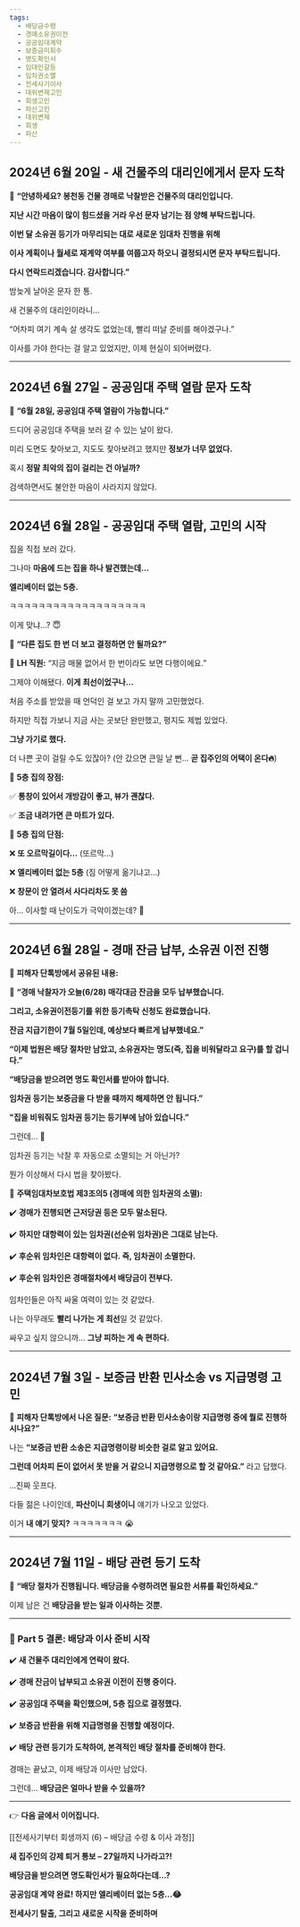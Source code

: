```yaml
---
tags:
  - 배당금수령
  - 경매소유권이전
  - 공공임대계약
  - 보증금미회수
  - 명도확인서
  - 임대인갈등
  - 임차권소멸
  - 전세사기이사
  - 대위변제고민
  - 회생고민
  - 파산고민
  - 대위변제
  - 회생
  - 파산
---
```

## **2024년 6월 20일 - 새 건물주의 대리인에게서 문자 도착**



📩 **“안녕하세요? 봉천동 건물 경매로 낙찰받은 건물주의 대리인입니다.**

**지난 시간 마음이 많이 힘드셨을 거라 우선 문자 남기는 점 양해 부탁드립니다.**

**이번 달 소유권 등기가 마무리되는 대로 새로운 임대차 진행을 위해**

**이사 계획이나 월세로 재계약 여부를 여쭙고자 하오니 결정되시면 문자 부탁드립니다.**

**다시 연락드리겠습니다. 감사합니다.”**
  

밤늦게 날아온 문자 한 통.

새 건물주의 대리인이라니…


“어차피 여기 계속 살 생각도 없었는데, 빨리 떠날 준비를 해야겠구나.”

이사를 가야 한다는 걸 알고 있었지만, 이제 현실이 되어버렸다.


---

## **2024년 6월 27일 - 공공임대 주택 열람 문자 도착**

  

📩 **“6월 28일, 공공임대 주택 열람이 가능합니다.”**
 

드디어 공공임대 주택을 보러 갈 수 있는 날이 왔다.

미리 도면도 찾아보고, 지도도 찾아보려고 했지만 **정보가 너무 없었다.**
  

혹시 **정말 최악의 집이 걸리는 건 아닐까?**

검색하면서도 불안한 마음이 사라지지 않았다.

---

## **2024년 6월 28일 - 공공임대 주택 열람, 고민의 시작**

  

집을 직접 보러 갔다.
  

그나마 **마음에 드는 집을 하나 발견했는데…**

**엘리베이터 없는 5층.**
  

ㅋㅋㅋㅋㅋㅋㅋㅋㅋㅋㅋㅋㅋㅋㅋㅋㅋㅋㅋ

이게 맞냐…? 😇
  

💬 **“다른 집도 한 번 더 보고 결정하면 안 될까요?”**

👤 **LH 직원:** “지금 매물 없어서 한 번이라도 보면 다행이에요.”
 

그제야 이해됐다. **이게 최선이었구나…**
  

처음 주소를 받았을 때 언덕인 걸 보고 가지 말까 고민했었다.

하지만 직접 가보니 지금 사는 곳보단 완만했고, 평지도 제법 있었다.
  

**그냥 가기로 했다.**

더 나쁜 곳이 걸릴 수도 있잖아? (안 갔으면 큰일 날 뻔… **곧 집주인의 어택이 온다🔥**)
  

📌 **5층 집의 장점:**

✅ **통창이 있어서 개방감이 좋고, 뷰가 괜찮다.**

✅ **조금 내려가면 큰 마트가 있다.**
  

📌 **5층 집의 단점:**

❌ **또 오르막길이다…** (또르막…)

❌ **엘리베이터 없는 5층** (짐 어떻게 옮기냐고…)

❌ **창문이 안 열려서 사다리차도 못 씀**


아… 이사할 때 난이도가 극악이겠는데? 🤯

---

## **2024년 6월 28일 - 경매 잔금 납부, 소유권 이전 진행**

  

📌 **피해자 단톡방에서 공유된 내용:**
  

💬 **“경매 낙찰자가 오늘(6/28) 매각대금 잔금을 모두 납부했습니다.**

**그리고, 소유권이전등기를 위한 등기촉탁 신청도 완료했습니다.**

**잔금 지급기한이 7월 5일인데, 예상보다 빠르게 납부했네요.”**
  

**“이제 법원은 배당 절차만 남았고, 소유권자는 명도(즉, 집을 비워달라고 요구)를 할 겁니다.”**
  

**“배당금을 받으려면 명도 확인서를 받아야 합니다.**

**임차권 등기는 보증금을 다 받을 때까지 해제하면 안 됩니다.”**

**"집을 비워줘도 임차권 등기는 등기부에 남아 있습니다.”**


그런데… 🤔

임차권 등기는 낙찰 후 자동으로 소멸되는 거 아닌가?
  

뭔가 이상해서 다시 법을 찾아봤다.


📌 **주택임대차보호법 제3조의5 (경매에 의한 임차권의 소멸):**


✔️ **경매가 진행되면 근저당권 등은 모두 말소된다.**

✔️ **하지만 대항력이 있는 임차권(선순위 임차권)은 그대로 남는다.**

✔️ **후순위 임차인은 대항력이 없다. 즉, 임차권이 소멸한다.**

✔️ **후순위 임차인은 경매절차에서 배당금이 전부다.**


임차인들은 아직 싸울 여력이 있는 것 같았다. 

나는 아무래도 **빨리 나가는 게 최선**일 것 같았다.

싸우고 싶지 않으니까… **그냥 피하는 게 속 편하다.**

---

## **2024년 7월 3일 - 보증금 반환 민사소송 vs 지급명령 고민**

  

📌 **피해자 단톡방에서 나온 질문:**
  **“보증금 반환 민사소송이랑 지급명령 중에 뭘로 진행하시나요?”**


나는 **“보증금 반환 소송은 지급명령이랑 비슷한 걸로 알고 있어요.**

**그런데 어차피 돈이 없어서 못 받을 거 같으니 지급명령으로 할 것 같아요.”** 라고 답했다.

  
…진짜 웃프다.

다들 젊은 나이인데, **파산이니 회생이니** 얘기가 나오고 있었다.

  
이거 **내 얘기 맞지?** ㅋㅋㅋㅋㅋㅋㅋ 😭

---

## **2024년 7월 11일 - 배당 관련 등기 도착**


  
📩 **“배당 절차가 진행됩니다. 배당금을 수령하려면 필요한 서류를 확인하세요.”**
  

이제 남은 건 **배당금을 받는 일과 이사하는 것뿐.**

---

### **📌 Part 5 결론: 배당과 이사 준비 시작**
  


✔️ **새 건물주 대리인에게 연락이 왔다.**

✔️ **경매 잔금이 납부되고 소유권 이전이 진행 중이다.**

✔️ **공공임대 주택을 확인했으며, 5층 집으로 결정했다.**

✔️ **보증금 반환을 위해 지급명령을 진행할 예정이다.**

✔️ **배당 관련 등기가 도착하여, 본격적인 배당 절차를 준비해야 한다.**
  

경매는 끝났고, 이제 배당과 이사만 남았다.

그런데… **배당금은 얼마나 받을 수 있을까?**

 --- 

👉 **다음 글에서 이어집니다.**

[[전세사기부터 회생까지 (6) – 배당금 수령 & 이사 과정]]

**새 집주인의 강제 퇴거 통보 – 27일까지 나가라고?!**

**배당금을 받으려면 명도확인서가 필요하다는데…?**  

**공공임대 계약 완료! 하지만 엘리베이터 없는 5층…😂**

**전세사기 탈출, 그리고 새로운 시작을 준비하며**